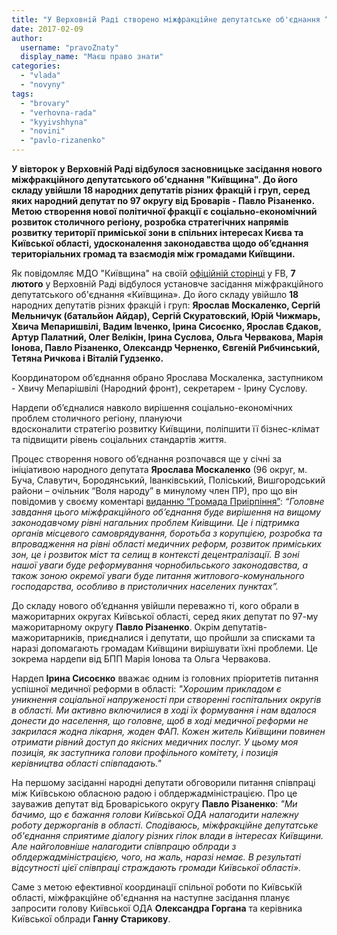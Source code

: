```yaml
---
title: "У Верховній Раді створено міжфракційне депутатське об'єднання “Київщина”"
date: 2017-02-09
author: 
  username: "pravoZnaty"
  display_name: "Маєш право знати"
categories: 
  - "vlada"
  - "novyny"
tags: 
  - "brovary"
  - "verhovna-rada"
  - "kyyivshhyna"
  - "novini"
  - "pavlo-rizanenko"
---
```


**У вівторок у Верховній Раді відбулося засновницьке засідання нового міжфракційного депутатського об'єднання "Київщина". До його складу увійшли 18 народних депутатів різних фракцій і груп, серед яких народний депутат по 97 округу від Броварів - Павло Різаненко. Метою створення нової політичної фракції є соціально-економічний розвиток столичного регіону, розробка стратегічних напрямів розвитку території приміської зони в спільних інтересах Києва та Київської області, удосконалення законодавства щодо об’єднання територіальних громад та взаємодія між громадами Київщини.**

Як повідомляє МДО "Київщина" на своїй [офіційній сторінці](https://www.facebook.com/kyivshchyna/posts/217674948637007) у FB, **7 лютого** у Верховній Раді відбулося установче засідання міжфракційного депутатського об'єднання «Київщина». До його складу увійшло **18** народних депутатів різних фракцій і груп: **Ярослав Москаленко, Сергій Мельничук (батальйон Айдар), Сергій Скуратовский, Юрій Чижмарь, Хвича Мепаришвілі, Вадим Івченко, Ірина Сисоєнко, Ярослав Єдаков, Артур Палатний, Олег Велікін, Ірина Суслова, Ольга Червакова, Марія Іонова, Павло Різаненко, Олександр Черненко, Євгеній Рибчинський, Тетяна Ричкова і Віталій Гудзенко.**

Координатором об’єднання обрано Ярослава Москаленка, заступником - Хвичу Мепарішвілі (Народний фронт), секретарем - Ірину Суслову.

Нардепи об’єдналися навколо вирішення соціально-економічних проблем столичного регіону, плануючи вдосконалити стратегію розвитку Київщини, поліпшити її бізнес-клімат та підвищити рівень соціальних стандартів життя.

Процес створення нового об’єднання розпочався ще у січні за ініціативою народного депутата **Ярослава Москаленко** (96 округ, м. Буча, Славутич, Бородянський, Іванківський, Поліський, Вишгородський райони – очільник “Воля народу” в минулому член ПР), про що він повідомив у своєму коментарі [виданню “Громада Приірпіння”](http://kotsubynske.com.ua/2017/01/17/chervakova-u-parlamenti-stvoryuyut-mfo-kyjivschyna/): _“Головне завдання цього міжфракційного об’єднання буде вирішення на вищому законодавчому рівні нагальних проблем Киівщини. Це і підтримка органів місцевого самоврядування, боротьба з корупцією, розробка та впровадження на рівні області медичних реформ, розвиток приміських зон, це і розвиток міст та селищ в контексті децентралізації. В зоні нашої уваги буде реформування чорнобильського законодавства, а також зоною окремої уваги буде питання житлового-комунального господарства, особливо в пристоличних населених пунктах”._

До складу нового об’єднання увійшли переважно ті, кого обрали в мажоритарних округах Київської області, серед яких депутат по 97-му мажоритарному округу **Павло Різаненко**. Окрім депутатів-мажоритарників, приєдналися і депутати, що пройшли за списками та наразі допомагають громадам Київщини вирішувати їхні проблеми. Це зокрема нардепи від БПП Марія Іонова та Ольга Червакова.

Нардеп **Ірина Сисоєнко** вважає одним із головних пріоритетів питання успішної медичної реформи в області: _"Хорошим прикладом є уникнення соціальної напруженості при створенні госпітальних округів в області. Ми активно включилися в ході їх формування і нам вдалося донести до населення, що головне, щоб в ході медичної реформи не закрилася жодна лікарня, жоден ФАП. Кожен житель Київщини повинен отримати рівний доступ до якісних медичних послуг. У цьому моя позиція, як заступника голови профільного комітету, і позиція керівництва області співпадають."_

На першому засіданні народні депутати обговорили питання співпраці між Київською обласною радою і облдержадміністрацією. Про це зауважив депутат від Броваріського округу **Павло Різаненко**: _"Ми бачимо, що є бажання голови Київської ОДА налагодити належну роботу держорганів в області. Сподіваюсь, міжфракційне депутатське об'єднання сприятиме діалогу різних гілок влади в інтересах Київщини. Але найголовніше налагодити співпрацю облради з облдержадміністрацією, чого, на жаль, наразі немає. В результаті відсутності цієї співпраці страждають громади Київської області»._

Саме з метою ефективної координації спільної роботи по Київськїй області, міжфракційне об'єднання на наступне засідання планує запросити голову Київської ОДА **Олександра Горгана** та керівника Київської облради **Ганну Старикову**.
